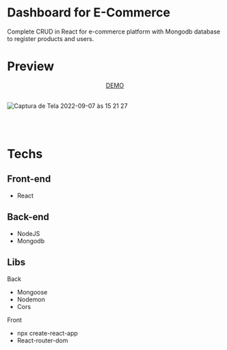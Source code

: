 <div>

# Dashboard for E-Commerce

Complete CRUD in React for e-commerce platform with Mongodb database to register products and users.
<br>

# Preview
<div align="center">
<a href="https://www.youtube.com/watch?v=vF-jX2Uqt_U&ab_channel=AdrianaLatorre">DEMO</a>
</div>
<br/>

![Captura de Tela 2022-09-07 às 15 21 27](https://user-images.githubusercontent.com/101880897/188950647-44c4f511-1123-407b-9229-5a46ed05a3d2.png)


<br>
<br>

# Techs

## Front-end
- React

## Back-end
- NodeJS
- Mongodb

## Libs
  Back
-   Mongoose 
-   Nodemon
-   Cors

Front
-  npx create-react-app
-  React-router-dom


